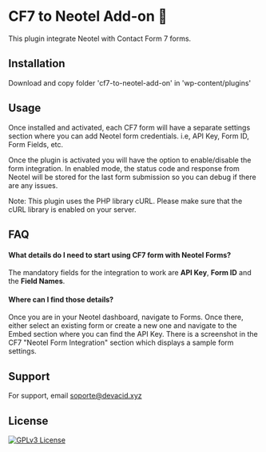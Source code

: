 
# CF7 to Neotel Add-on 📨

This plugin integrate Neotel with Contact Form 7 forms. 



## Installation

Download and copy folder 'cf7-to-neotel-add-on' in  'wp-content/plugins'

    
## Usage

Once installed and activated, each CF7 form will have a separate settings section where you can add Neotel form credentials. i.e, API Key, Form ID, Form Fields, etc.

Once the plugin is activated you will have the option to enable/disable the form integration. In enabled mode, the status code and response from Neotel will be stored for the last form submission so you can debug if there are any issues.

Note: This plugin uses the PHP library cURL. Please make sure that the cURL library is enabled on your server.
## FAQ

#### What details do I need to start using CF7 form with Neotel Forms?

The mandatory fields for the integration to work are **API Key**, **Form ID** and the **Field Names**.

#### Where can I find those details?

Once you are in your Neotel dashboard, navigate to Forms. Once there, either select an existing form or create a new one and navigate to the Embed section where you can find the API Key. There is a screenshot in the CF7 \"Neotel Form Integration\" section which displays a sample form settings.

## Support 

For support, email soporte@devacid.xyz 


## License

[![GPLv3 License](https://img.shields.io/badge/License-GPL%20v3-yellow.svg)](https://opensource.org/licenses/)